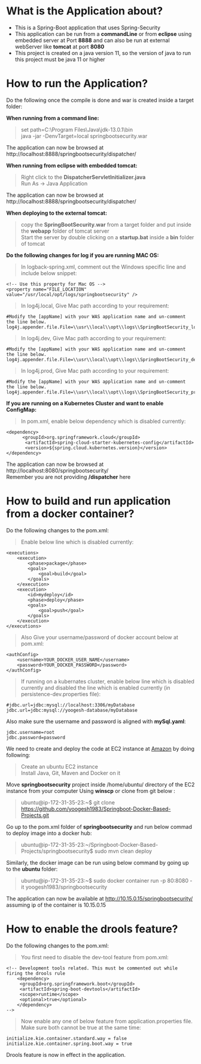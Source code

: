 # What is the Application about? </br>
- This is a Spring-Boot application that uses Spring-Security</br>
- This application can be run from a <b>commandLine</b> or from <b>eclipse</b> using embedded server at Port <b>8888</b> and can also be run at external webServer like <b>tomcat</b> at port <b>8080</b> </br>
- This project is created on a java version 11, so the version of java to run this project must be java 11 or higher

# How to run the Application? </br>
Do the following once the compile is done and war is created inside a target folder:</br>

<b>When running from a command line:</b> </br>
> set path=C:\Program Files\Java\jdk-13.0.1\bin </br>
> java -jar -DenvTarget=local springbootsecurity.war </br>

The application can now be browsed at http://localhost:8888/springbootsecurity/dispatcher/ </br>

<b>When running from eclipse with embedded tomcat:</b> </br>
> Right click to the <b>DispatcherServletInitializer.java</b></br>
> Run As -> Java Application</br>

The application can now be browsed at http://localhost:8888/springbootsecurity/dispatcher/ </br>

<b>When deploying to the external tomcat:</b> </br>
> copy the <b>SpringBootSecurity.war</b> from a target folder and put inside the <b>webapp</b> folder of tomcat server</br>
> Start the server by double clicking on a <b>startup.bat</b> inside a <b>bin</b> folder of tomcat</br>

<b>Do the following changes for log if you are running MAC OS: </b> </br>
> In logback-spring.xml, comment out the Windows specific line and include below snippet:

	<!-- Use this property for Mac OS -->
	<property name="FILE_LOCATION" value="/usr/local/opt/logs/springbootsecurity" /> 
	
    
> In log4j.local, Give Mac path according to your requirement: </br>

	#Modify the [appName] with your WAS application name and un-comment the line below.
	log4j.appender.file.File=\\usr\\local\\opt\\logs\\SpringBootSecurity_local.log
	
> In log4j.dev, Give Mac path according to your requirement: </br>

	#Modify the [appName] with your WAS application name and un-comment the line below.
	log4j.appender.file.File=\\usr\\local\\opt\\logs\\SpringBootSecurity_dev.log
	
> In log4j.prod, Give Mac path according to your requirement: </br>

	#Modify the [appName] with your WAS application name and un-comment the line below.
	log4j.appender.file.File=\\usr\\local\\opt\\logs\\SpringBootSecurity_prod.log
	
<b>If you are running on a Kubernetes Cluster and want to enable ConfigMap: </b> </br>
> In pom.xml, enable below dependency which is disabled currently:

	<dependency>
		  <groupId>org.springframework.cloud</groupId>
		   <artifactId>spring-cloud-starter-kubernetes-config</artifactId>
		   <version>${spring.cloud.kubernetes.version}</version>
	</dependency>

The application can now be browsed at http://localhost:8080/springbootsecurity/ </br>
Remember you are not providing <b>/dispatcher</b> here</br>

# How to build and run application from a docker container? </br>
Do the following changes to the pom.xml:

> Enable below line which is disabled currently:

	<executions>
		<execution>
			<phase>package</phase>
			<goals>
				<goal>build</goal>
			</goals>
		</execution>
		<execution>
			<id>mydeploy</id>
			<phase>deploy</phase>
			<goals>
				<goal>push</goal>
			</goals>
		</execution>
	</executions> 

> Also Give your username/password of docker account below at pom.xml:

	<authConfig>
		<username>YOUR_DOCKER_USER_NAME</username>
		<password>YOUR_DOCKER_PASSWORD</password>
	</authConfig>

> If running on a kubernates cluster, enable below line which is disabled currently and disabled the line which is enabled currently (in persistence-dev.properties file):

	#jdbc.url=jdbc:mysql://localhost:3306/myDatabase
	jdbc.url=jdbc:mysql://yoogesh-database/myDatabase
	
Also make sure the username and password is aligned with <b>mySql.yaml</b>:

	jdbc.username=root
	jdbc.password=password
	
We need to create and deploy the code at EC2 instance at <a href="https://aws.amazon.com/">Amazon</a> by doing following:

> Create an ubuntu EC2 instance </br>
> Install Java, Git, Maven and Docker on it </br>

Move <strong>springbootsecurity</strong> project inside /home/ubuntu/ directory of the EC2 instance from your computer Using <b>winscp</b> or clone from git below : </br>

>ubuntu@ip-172-31-35-23:~$ git clone https://github.com/yoogesh1983/Springboot-Docker-Based-Projects.git

Go up to the pom.xml folder of <strong>springbootsecurity</strong> and run below commad to deploy image into a docker hub: </br>

> ubuntu@ip-172-31-35-23:~/Springboot-Docker-Based-Projects/springbootsecurity$ sudo mvn clean deploy  

Similarly, the docker image can be run using below command by going up to the <b>ubuntu</b> folder:

> ubuntu@ip-172-31-35-23:~$ sudo docker container run -p 80:8080 -it yoogesh1983/springbootsecurity </br>

The application can now be available at http://10.15.0.15/springbootsecurity/ assuming ip of the container is 10.15.0.15</br>

# How to enable the drools feature? </br>
Do the following changes to the pom.xml:

> You first need to disable the dev-tool feature from pom.xml:

	<!-- Development tools related. This must be commented out while firing the drools rule 
	    <dependency>
		 <groupId>org.springframework.boot</groupId>
		 <artifactId>spring-boot-devtools</artifactId>
		 <scope>runtime</scope>
		 <optional>true</optional>
	    </dependency>	
	-->
> Now enable any one of below feature from application.properties file. Make sure both cannot be true at the same time:

	initialize.kie.container.standard.way = false
	initialize.kie.container.spring.boot.way = true
	
Drools feature is now in effect in the application.
	
	
